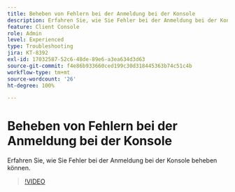 ```yaml
---
title: Beheben von Fehlern bei der Anmeldung bei der Konsole
description: Erfahren Sie, wie Sie Fehler bei der Anmeldung bei der Konsole beheben können.
feature: Client Console
role: Admin
level: Experienced
type: Troubleshooting
jira: KT-8392
exl-id: 17032587-52c6-48de-89e6-a3ea634d3d63
source-git-commit: f4e86b933660ced199c30d318445363b74c51c4b
workflow-type: tm+mt
source-wordcount: '26'
ht-degree: 100%

---
```


# Beheben von Fehlern bei der Anmeldung bei der Konsole

Erfahren Sie, wie Sie Fehler bei der Anmeldung bei der Konsole beheben können.

>[!VIDEO](https://video.tv.adobe.com/v/335896?quality=12&learn=on)
